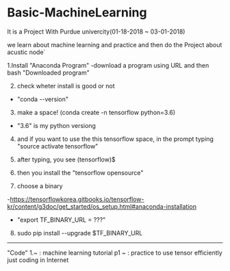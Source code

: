 # Basic-MachineLearning

It is a Project With Purdue univercity(01-18-2018 ~ 03-01-2018)

we learn about machine learning and practice
and then do the Project about acustic node`



1.Install "Anaconda Program"
-download a program using URL and then bash "Downloaded program"

2. check wheter install is good or not
- "conda --version"

3. make a space! (conda create -n tensorflow python=3.6)
- "3.6" is my python versiong 

4. and if you want to use the this tensorflow space, in the prompt typing "source activate tensorflow"

5. after typing, you see (tensorflow)$

6. then you install the "tensorflow opensource"

7.  choose a binary 

-https://tensorflowkorea.gitbooks.io/tensorflow-kr/content/g3doc/get_started/os_setup.html#anaconda-installation

- "export TF_BINARY_URL = ???"

8. sudo pip install --upgrade $TF_BINARY_URL





***********************************
"Code"
1.~ : machine learning tutorial
p1 ~ : practice to use tensor efficiently just coding in Internet

